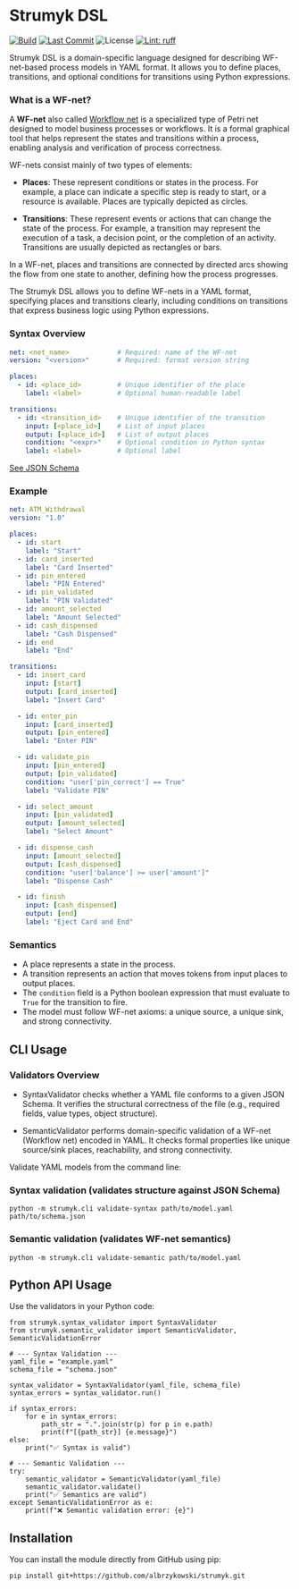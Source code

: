 # Strumyk DSL

[![Build](https://github.com/albrzykowski/strumyk/actions/workflows/tests.yaml/badge.svg)](https://github.com/albrzykowski/strumyk/actions/workflows/tests.yaml)
[![Last Commit](https://img.shields.io/github/last-commit/albrzykowski/strumyk)](https://github.com/albrzykowski/strumyk/commits/main)
![License](https://img.shields.io/github/license/albrzykowski/strumyk)
[![Lint: ruff](https://img.shields.io/badge/lint%20%3A-ruff-green)](https://github.com/albrzykowski/strumyk)


Strumyk DSL is a domain-specific language designed for describing WF-net-based process models in YAML format. It allows you to define places, transitions, and optional conditions for transitions using Python expressions.

### What is a WF-net?

A **WF-net** also called [Workflow net](https://en.wikipedia.org/wiki/Petri_net) is a specialized type of Petri net designed to model business processes or workflows. It is a formal graphical tool that helps represent the states and transitions within a process, enabling analysis and verification of process correctness.

WF-nets consist mainly of two types of elements:

- **Places**: These represent conditions or states in the process. For example, a place can indicate a specific step is ready to start, or a resource is available. Places are typically depicted as circles.

- **Transitions**: These represent events or actions that can change the state of the process. For example, a transition may represent the execution of a task, a decision point, or the completion of an activity. Transitions are usually depicted as rectangles or bars.

In a WF-net, places and transitions are connected by directed arcs showing the flow from one state to another, defining how the process progresses.

The Strumyk DSL allows you to define WF-nets in a YAML format, specifying places and transitions clearly, including conditions on transitions that express business logic using Python expressions.


### Syntax Overview

```yaml
net: <net_name>            # Required: name of the WF-net
version: "<version>"       # Required: format version string

places:
  - id: <place_id>         # Unique identifier of the place
    label: <label>         # Optional human-readable label

transitions:
  - id: <transition_id>    # Unique identifier of the transition
    input: [<place_id>]    # List of input places
    output: [<place_id>]   # List of output places
    condition: "<expr>"    # Optional condition in Python syntax
    label: <label>         # Optional label
```

[See JSON Schema](https://github.com/albrzykowski/strumyk/blob/main/data/schema.json)
 

### Example

```yaml
net: ATM_Withdrawal
version: "1.0"

places:
  - id: start
    label: "Start"
  - id: card_inserted
    label: "Card Inserted"
  - id: pin_entered
    label: "PIN Entered"
  - id: pin_validated
    label: "PIN Validated"
  - id: amount_selected
    label: "Amount Selected"
  - id: cash_dispensed
    label: "Cash Dispensed"
  - id: end
    label: "End"

transitions:
  - id: insert_card
    input: [start]
    output: [card_inserted]
    label: "Insert Card"

  - id: enter_pin
    input: [card_inserted]
    output: [pin_entered]
    label: "Enter PIN"

  - id: validate_pin
    input: [pin_entered]
    output: [pin_validated]
    condition: "user['pin_correct'] == True"
    label: "Validate PIN"

  - id: select_amount
    input: [pin_validated]
    output: [amount_selected]
    label: "Select Amount"

  - id: dispense_cash
    input: [amount_selected]
    output: [cash_dispensed]
    condition: "user['balance'] >= user['amount']"
    label: "Dispense Cash"

  - id: finish
    input: [cash_dispensed]
    output: [end]
    label: "Eject Card and End"
```

### Semantics

- A place represents a state in the process.
- A transition represents an action that moves tokens from input places to output places.
- The `condition` field is a Python boolean expression that must evaluate to `True` for the transition to fire.
- The model must follow WF-net axioms: a unique source, a unique sink, and strong connectivity.

## CLI Usage

### Validators Overview

- SyntaxValidator checks whether a YAML file conforms to a given JSON Schema. It verifies the structural correctness of the file (e.g., required fields, value types, object structure).

- SemanticValidator performs domain-specific validation of a WF-net (Workflow net) encoded in YAML. It checks formal properties like unique source/sink places, reachability, and strong connectivity.

Validate YAML models from the command line:

### Syntax validation (validates structure against JSON Schema)
`python -m strumyk.cli validate-syntax path/to/model.yaml path/to/schema.json`

### Semantic validation (validates WF-net semantics)
`python -m strumyk.cli validate-semantic path/to/model.yaml`

## Python API Usage

Use the validators in your Python code:

```
from strumyk.syntax_validator import SyntaxValidator
from strumyk.semantic_validator import SemanticValidator, SemanticValidationError

# --- Syntax Validation ---
yaml_file = "example.yaml"
schema_file = "schema.json"

syntax_validator = SyntaxValidator(yaml_file, schema_file)
syntax_errors = syntax_validator.run()

if syntax_errors:
    for e in syntax_errors:
        path_str = ".".join(str(p) for p in e.path)
        print(f"[{path_str}] {e.message}")
else:
    print("✅ Syntax is valid")

# --- Semantic Validation ---
try:
    semantic_validator = SemanticValidator(yaml_file)
    semantic_validator.validate()
    print("✅ Semantics are valid")
except SemanticValidationError as e:
    print(f"❌ Semantic validation error: {e}")
```

## Installation

You can install the module directly from GitHub using pip:

`pip install git+https://github.com/albrzykowski/strumyk.git`